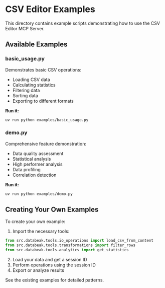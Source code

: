 # CSV Editor Examples

This directory contains example scripts demonstrating how to use the CSV Editor MCP Server.

## Available Examples

### basic_usage.py
Demonstrates basic CSV operations:
- Loading CSV data
- Calculating statistics
- Filtering data
- Sorting data
- Exporting to different formats

**Run it:**
```bash
uv run python examples/basic_usage.py
```

### demo.py
Comprehensive feature demonstration:
- Data quality assessment
- Statistical analysis
- High performer analysis
- Data profiling
- Correlation detection

**Run it:**
```bash
uv run python examples/demo.py
```

## Creating Your Own Examples

To create your own example:

1. Import the necessary tools:
```python
from src.databeak.tools.io_operations import load_csv_from_content
from src.databeak.tools.transformations import filter_rows
from src.databeak.tools.analytics import get_statistics
```

2. Load your data and get a session ID
3. Perform operations using the session ID
4. Export or analyze results

See the existing examples for detailed patterns.